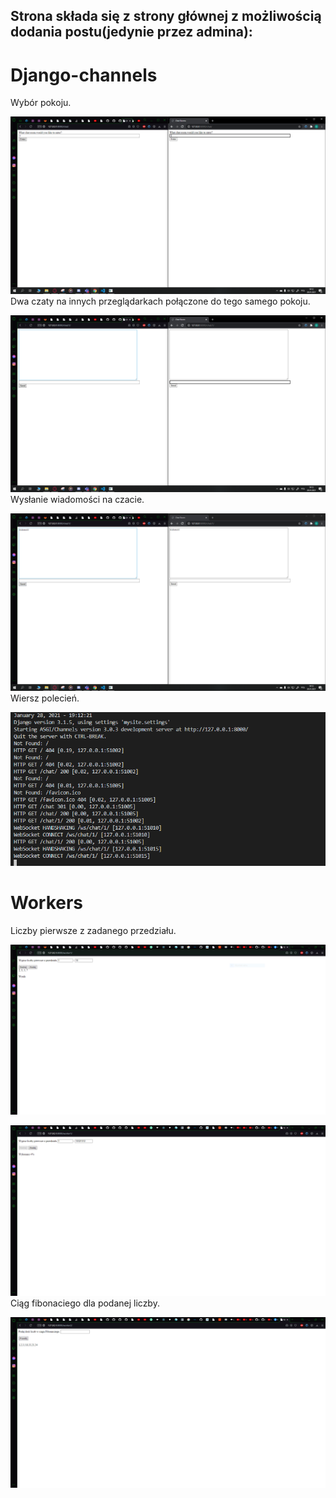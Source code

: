 ## Strona składa się z strony głównej z możliwością dodania postu(jedynie przez admina):

# Django-channels
Wybór pokoju.

![list](/Lab8/SCR/1.PNG "Start")
Dwa czaty na innych przeglądarkach połączone do tego samego pokoju.

![list](/Lab8/SCR/2.PNG "Start")
Wysłanie wiadomości na czacie.

![list](/Lab8/SCR/3.PNG "Start")
Wiersz polecień.

![list](/Lab8/SCR/4.PNG "Start")

# Workers
Liczby pierwsze z zadanego przedziału.

![list](/Lab8/SCR/5.PNG "Start")


![list](/Lab8/SCR/7.PNG "Start")
Ciąg fibonaciego dla podanej liczby.

![list](/Lab8/SCR/6.PNG "Start")
